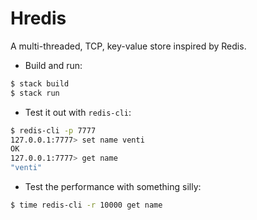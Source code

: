 # Hredis

A multi-threaded, TCP, key-value store inspired by Redis.

- Build and run:

```sh
$ stack build
$ stack run
```
- Test it out with `redis-cli`:

```sh
$ redis-cli -p 7777
127.0.0.1:7777> set name venti
OK
127.0.0.1:7777> get name
"venti"
```

- Test the performance with something silly:

```sh
$ time redis-cli -r 10000 get name
```
